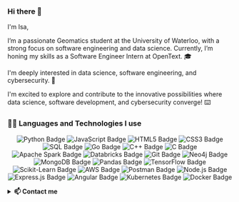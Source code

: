 ### Hi there 👋

<!--
**Isa-khan/Isa-Khan** is a ✨ _special_ ✨ repository because its `README.md` (this file) appears on your GitHub profile.

Here are some ideas to get you started:

- 🔭 I’m currently working on ...
- 🌱 I’m currently learning ...
- 👯 I’m looking to collaborate on ...
- 🤔 I’m looking for help with ...
- 💬 Ask me about ...
- 📫 How to reach me: ...
- 😄 Pronouns: .
- ⚡ Fun fact: ...
-->


I'm Isa,

I’m a passionate Geomatics student at the University of Waterloo, with a strong focus on software engineering and data science. Currently, I’m honing my skills as a Software Engineer Intern at OpenText. 🎓

I'm deeply interested in data science, software engineering, and cybersecurity. 🔐

I'm excited to explore and contribute to the innovative possibilities where data science, software development, and cybersecurity converge! ⌨️

<h3> 👨‍💻 Languages and Technologies I use</h3>

<!--START_SECTION:colourise-->
<p align=center>
<img src="https://img.shields.io/badge/Python-3776AB?style=for-the-badge&logo=python&logoColor=white" alt="Python Badge"/>
<img src="https://img.shields.io/badge/JavaScript-F7DF1E?style=for-the-badge&logo=javascript&logoColor=black" alt="JavaScript Badge"/>
<img src="https://img.shields.io/badge/HTML5-E34F26?style=for-the-badge&logo=html5&logoColor=white" alt="HTML5 Badge"/>
<img src="https://img.shields.io/badge/CSS3-1572B6?style=for-the-badge&logo=css3&logoColor=white" alt="CSS3 Badge"/>
<img src="https://img.shields.io/badge/SQL-4479A1?style=for-the-badge&logo=sql&logoColor=white" alt="SQL Badge"/>
<img src="https://img.shields.io/badge/Go-00ADD8?style=for-the-badge&logo=go&logoColor=white" alt="Go Badge"/>
<img src="https://img.shields.io/badge/C%2B%2B-00599C?style=for-the-badge&logo=c%2B%2B&logoColor=white" alt="C++ Badge"/>
<img src="https://img.shields.io/badge/C-A8B9CC?style=for-the-badge&logo=c&logoColor=white" alt="C Badge"/>
<img src="https://img.shields.io/badge/Apache%20Spark-E25A1C?style=for-the-badge&logo=apache-spark&logoColor=white" alt="Apache Spark Badge"/>
<img src="https://img.shields.io/badge/Databricks-FF813E?style=for-the-badge&logo=databricks&logoColor=white" alt="Databricks Badge"/>
<img src="https://img.shields.io/badge/Git-F05032?style=for-the-badge&logo=git&logoColor=white" alt="Git Badge"/>
<img src="https://img.shields.io/badge/Neo4j-008CC1?style=for-the-badge&logo=neo4j&logoColor=white" alt="Neo4j Badge"/>
<img src="https://img.shields.io/badge/MongoDB-47A248?style=for-the-badge&logo=mongodb&logoColor=white" alt="MongoDB Badge"/>
<img src="https://img.shields.io/badge/Pandas-150458?style=for-the-badge&logo=pandas&logoColor=white" alt="Pandas Badge"/>
<img src="https://img.shields.io/badge/TensorFlow-FF6F00?style=for-the-badge&logo=tensorflow&logoColor=white" alt="TensorFlow Badge"/>
<img src="https://img.shields.io/badge/Scikit--Learn-F7931E?style=for-the-badge&logo=scikit-learn&logoColor=white" alt="Scikit-Learn Badge"/>
<img src="https://img.shields.io/badge/Amazon%20AWS-232F3E?style=for-the-badge&logo=amazon-aws&logoColor=white" alt="AWS Badge"/>
<img src="https://img.shields.io/badge/Postman-FF6C37?style=for-the-badge&logo=postman&logoColor=white" alt="Postman Badge"/>
<img src="https://img.shields.io/badge/Node.js-339933?style=for-the-badge&logo=node.js&logoColor=white" alt="Node.js Badge"/>
<img src="https://img.shields.io/badge/Express.js-000000?style=for-the-badge&logo=express&logoColor=white" alt="Express.js Badge"/>
<img src="https://img.shields.io/badge/Angular-DD0031?style=for-the-badge&logo=angular&logoColor=white" alt="Angular Badge"/>
<img src="https://img.shields.io/badge/Kubernetes-326CE5?style=for-the-badge&logo=kubernetes&logoColor=white" alt="Kubernetes Badge"/>
<img src="https://img.shields.io/badge/Docker-2496ED?style=for-the-badge&logo=docker&logoColor=white" alt="Docker Badge"/>
<!--END_SECTION:colourise-->



 
<details>
<summary> <b>📫 Contact me </b></summary>
<p align="center">
<a href="https://www.linkedin.com/in/isa-khan-73260420b/"><img alt="LinkedIn" src="https://img.shields.io/badge/LinkedIn-Isa%20Khan%20-blue?style=for-the-badge&logo=linkedin"></a>
<a href="mailto:i6khan@uwaterloo.com"><img alt="Email" src="https://img.shields.io/badge/Email-Isa%20Khan%20-blue?style=for-the-badge&logo=gmail"></a>
</p>
</details>

